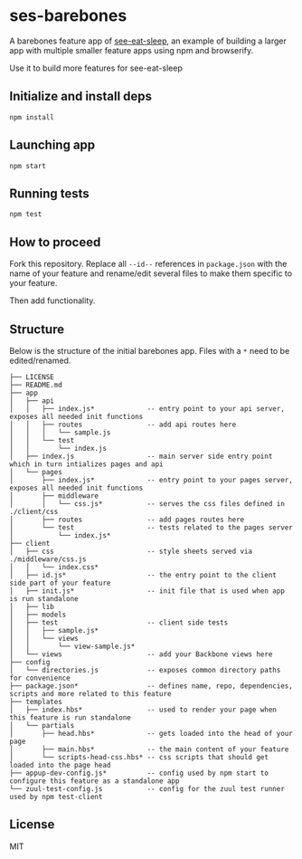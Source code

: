 # ses-barebones

A barebones feature app of [see-eat-sleep](https://github.com/thlorenz/see-eat-sleep), an example of building a larger app with multiple smaller
feature apps using npm and browserify.

Use it to build more features for see-eat-sleep

## Initialize and install deps
    
    npm install

## Launching app

    npm start

## Running tests

    npm test

## How to proceed

Fork this repository. Replace all `--id--` references in `package.json` with the name of your feature and rename/edit
several files to make them specific to your feature.

Then add functionality.

## Structure

Below is the structure of the initial barebones app. Files with a `*` need to be edited/renamed.

```
├── LICENSE
├── README.md
├── app
│   ├── api
│   │   ├── index.js*             -- entry point to your api server, exposes all needed init functions
│   │   ├── routes                -- add api routes here
│   │   │   └── sample.js
│   │   └── test
│   │       └── index.js
│   ├── index.js                  -- main server side entry point which in turn intializes pages and api
│   └── pages
│       ├── index.js*             -- entry point to your pages server, exposes all needed init functions
│       ├── middleware
│       │   └── css.js*           -- serves the css files defined in ./client/css
│       ├── routes                -- add pages routes here
│       └── test                  -- tests related to the pages server
│           └── index.js*
├── client
│   ├── css                       -- style sheets served via ./middleware/css.js 
│   │   └── index.css*
│   ├── id.js*                    -- the entry point to the client side part of your feature
│   ├── init.js*                  -- init file that is used when app is run standalone
│   ├── lib 
│   ├── models
│   ├── test                      -- client side tests
│   │   ├── sample.js*
│   │   └── views
│   │       └── view-sample.js*
│   └── views                     -- add your Backbone views here
├── config
│   └── directories.js            -- exposes common directory paths for convenience
├── package.json*                 -- defines name, repo, dependencies, scripts and more related to this feature
├── templates
│   ├── index.hbs*                -- used to render your page when this feature is run standalone
│   └── partials
│       ├── head.hbs*             -- gets loaded into the head of your page
│       ├── main.hbs*             -- the main content of your feature
│       └── scripts-head-css.hbs* -- css scripts that should get loaded into the page head
├── appup-dev-config.js*          -- config used by npm start to configure this feature as a standalone app
└── zuul-test-config.js           -- config for the zuul test runner used by npm test-client
```

## License

MIT
